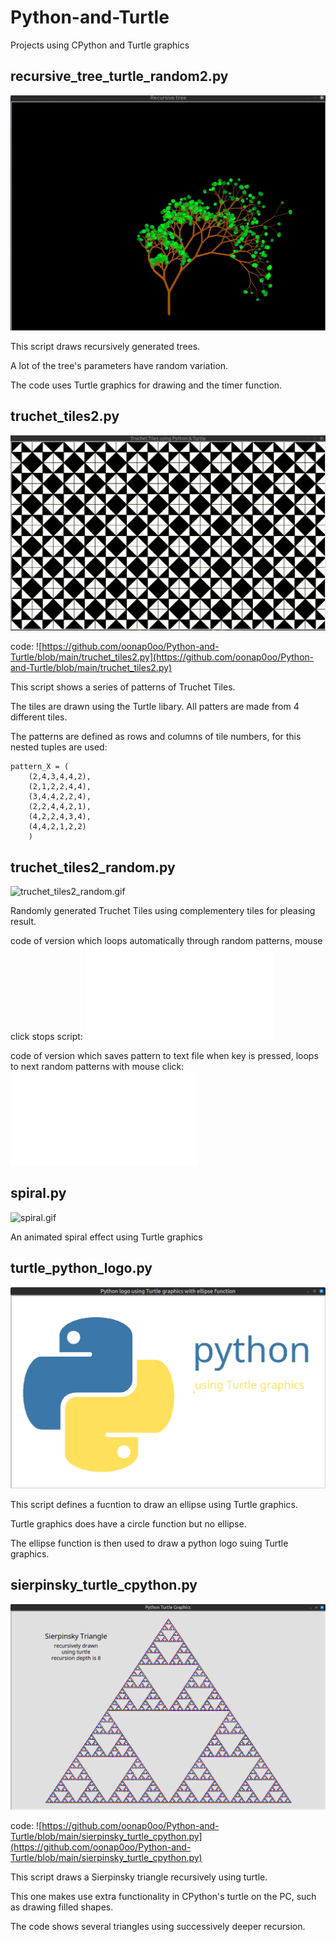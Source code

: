 # Python-and-Turtle
Projects using CPython and Turtle graphics

## recursive_tree_turtle_random2.py

![recursive_tree1.gif](recursive_tree1.gif)

This script draws recursively generated trees. 

A lot of the tree's parameters have random variation. 

The code uses Turtle graphics for drawing and the timer function.

## truchet_tiles2.py
![truchet_tiles.gif](truchet_tiles.gif)

code:
![https://github.com/oonap0oo/Python-and-Turtle/blob/main/truchet_tiles2.py](https://github.com/oonap0oo/Python-and-Turtle/blob/main/truchet_tiles2.py)

This script shows a series of patterns of Truchet Tiles.

The tiles are drawn using the Turtle libary. All patters are made from 4 different tiles.

The patterns are defined as rows and columns of tile numbers, for this nested tuples are used:

    pattern_X = (
        (2,4,3,4,4,2),
        (2,1,2,2,4,4),
        (3,4,4,2,2,4),
        (2,2,4,4,2,1),
        (4,2,2,4,3,4),
        (4,4,2,1,2,2)
        )

## truchet_tiles2_random.py

![truchet_tiles2_random.gif](truchet_tiles2_random.gif)

Randomly generated Truchet Tiles using complementery tiles for pleasing result.

code of version which loops automatically through random patterns, mouse click stops script:
![truchet_tiles2_random.py](truchet_tiles2_random.py)

code of version which saves pattern to text file when <a> key is pressed, loops to next random patterns with mouse click:
![truchet_tiles2_random_with_save.py](truchet_tiles2_random_with_save.py)

## spiral.py

![spiral.gif](spiral.gif)

An animated spiral effect using Turtle graphics

## turtle_python_logo.py

![turtle_python_logo_screenshot.png](turtle_python_logo_screenshot.png)

This script defines a fucntion to draw an ellipse using Turtle graphics.

Turtle graphics does have a circle function but no ellipse.

The ellipse function is then used to draw a python logo suing Turtle graphics.

## sierpinsky_turtle_cpython.py

![sierpinsky_turtle_cpython_screenshot.png](sierpinsky_turtle_cpython_screenshot.png)

code:
![https://github.com/oonap0oo/Python-and-Turtle/blob/main/sierpinsky_turtle_cpython.py](https://github.com/oonap0oo/Python-and-Turtle/blob/main/sierpinsky_turtle_cpython.py)

This script draws a Sierpinsky triangle recursively using turtle. 

This one makes use extra functionality in CPython's turtle on the PC, such as drawing filled shapes. 

The code shows several triangles using  successively deeper recursion.
